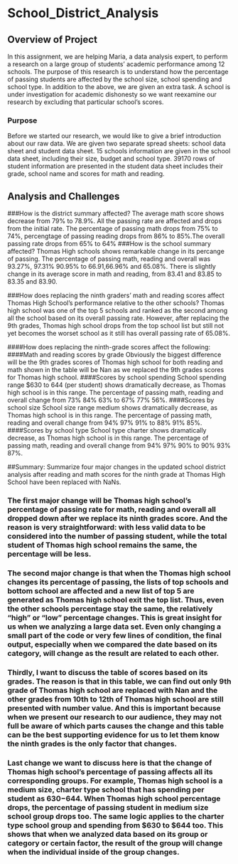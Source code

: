 # School_District_Analysis


## Overview of Project
In this assignment, we are helping Maria, a data analysis expert, to perform a research on a large group of students’ academic performance among 12 schools. The purpose of this research is to understand how the percentage of passing students are affected by the school size, school spending and school type. In addition to the above, we are given an extra task. A school is under investigation for academic dishonesty so we want reexamine our research by excluding that particular school’s scores. 
### Purpose
Before we started our research, we would like to give a brief introduction about our raw data. We are given two separate spread sheets: school data sheet and student data sheet. 15 schools information are given in the school data sheet, including their size, budget and school type. 39170 rows of student information are presented in the student data sheet includes their grade, school name and scores for math and reading. 

## Analysis and Challenges
###How is the district summary affected?
The average math score shows decrease from 79% to 78.9%. All the passing rate are affected and drops from the initial rate. The percentage of passing math drops from 75% to 74%, percengtage of passing reading drops from 86% to 85%.The overall passing rate drops from 65% to 64%
###How is the school summary affected?
Thomas High schools shows remarkable change in its percange of passing. The percentage of passing math, reading and overall was 93.27%, 97.31% 90.95% to 66.91,66.96% and 65.08%. There is slightly change in its average score in math and reading, from 83.41 and 83.85 to 83.35 and 83.90.

###How does replacing the ninth graders’ math and reading scores affect Thomas High School’s performance relative to the other schools?
Thomas high school was one of the top 5 schools and ranked as the second among all the school based on its overall passing rate. However, after replacing the 9th grades, Thomas high school drops from the top school list but still not yet becomes the worset school as it still has overall passing rate of 65.08%. 

####How does replacing the ninth-grade scores affect the following:
####Math and reading scores by grade
Obviously the biggest difference will be the 9th grades scores of Thomas high school for both reading and math shown in the table will be Nan as we replaced the 9th grades scores for Thomas high school.
####Scores by school spending
School spending range $630 to 644 (per student) shows dramatically decrease, as Thomas high school is in this range. The percentage of passing math, reading and overall change from 73% 84% 63% to 67% 77% 56%.
####Scores by school size
School size range medium shows dramatically decrease, as Thomas high school is in this range. The percentage of passing math, reading and overall change from 94% 97% 91% to 88% 91% 85%.
####Scores by school type
School type charter shows dramatically decrease, as Thomas high school is in this range. The percentage of passing math, reading and overall change from 94% 97% 90% to 90% 93% 87%.


##Summary: Summarize four major changes in the updated school district analysis after reading and math scores for the ninth grade at Thomas High School have been replaced with NaNs.
### The first major change will be Thomas high school’s percentage of passing rate for math, reading and overall all dropped down after we replace its ninth grades score. And the reason is very straightforward: with less valid data to be considered into the number of passing student, while the total student of Thomas high school remains the same, the percentage will be less.
### The second major change is that when the Thomas high school changes its percentage of passing, the lists of top schools and bottom school are affected and a new list of top 5 are generated as Thomas high school exit the top list. Thus, even the other schools percentage stay the same, the relatively “high” or “low” percentage changes. This is great insight for us when we analyzing a large data set. Even only changing a small part of the code or very few lines of condition, the final output, especially when we compared the date based on its category, will change as the result are related to each other. 
### Thirdly, I want to discuss the table of scores based on its grades. The reason is that in this table, we can find out only 9th grade of Thomas high school are replaced with Nan and the other grades from 10th to 12th of Thomas high school are still presented with number value. And this is important because when we present our research to our audience, they may not full be aware of which parts causes the change and this table can be the best supporting evidence for us to let them know the ninth grades is the only factor that changes.
### Last change we want to discuss here is that the change of Thomas high school’s percentage of passing affects all its corresponding groups. For example, Thomas high school is a medium size, charter type school that has spending per student as $630-$644. When Thomas high school percentage drops, the percentage of passing student in medium size school group drops too. The same logic applies to the charter type school group and spending from $630 to $644 too. This shows that when we analyzed data based on its group or category or certain factor, the result of the group will change when the individual inside of the group changes. 

